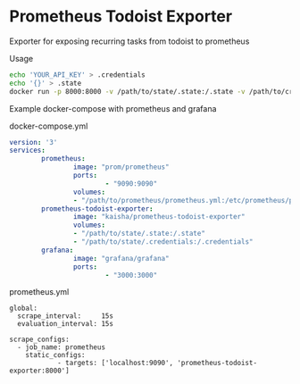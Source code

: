 # Prometheus Todoist Exporter
Exporter for exposing recurring tasks from todoist to prometheus

Usage
```bash
echo 'YOUR_API_KEY' > .credentials
echo '{}' > .state
docker run -p 8000:8000 -v /path/to/state/.state:/.state -v /path/to/credentials/.credentials:/.credentials  kaisha/prometheus-todoist-exporter
```
Example docker-compose with prometheus and grafana

docker-compose.yml
```yml
version: '3'
services:
        prometheus:
                image: "prom/prometheus"
                ports:
                        - "9090:9090"
                volumes:
                - "/path/to/prometheus/prometheus.yml:/etc/prometheus/prometheus.yml"
        prometheus-todoist-exporter:
                image: "kaisha/prometheus-todoist-exporter"
                volumes:
                - "/path/to/state/.state:/.state"
                - "/path/to/state/.credentials:/.credentials"
        grafana:
                image: "grafana/grafana"
                ports:
                        - "3000:3000"
```
prometheus.yml
```
global:
  scrape_interval:     15s
  evaluation_interval: 15s

scrape_configs:
  - job_name: prometheus
    static_configs:
            - targets: ['localhost:9090', 'prometheus-todoist-exporter:8000']
```
